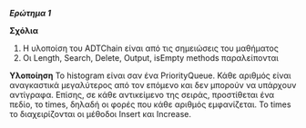 ***Ερώτημα 1***

**Σχόλια**
1. Η υλοποίση του ADTChain είναι από τις σημειώσεις του μαθήματος 
2. Οι Length, Search, Delete, Output, isEmpty methods παραλείπονται

**Υλοποίηση**
Το histogram είναι σαν ένα PriorityQueue. Κάθε αριθμός είναι αναγκαστικά μεγαλύτερος από τον επόμενο και δεν μπορούν να υπάρχουν αντίγραφα. Επίσης, σε κάθε αντικείμενο της σειράς, προστίθεται ένα πεδίο, το times, δηλαδή οι φορές που κάθε αριθμός εμφανίζεται. Το times το διαχειρίζονται οι μέθοδοι Insert και Increase.
